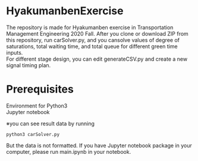 # HyakumanbenExercise
The repository is made for Hyakumanben exercise in Transportation Management Engineering 2020 Fall.
After you clone or download ZIP from this repository, run carSolver.py, and you cansolve values of degree of saturations, total waiting time, and total queue for different green time inputs.  
For different stage design, you can edit generateCSV.py and create a new signal timing plan.
# Prerequisites
Environment for Python3  
Jupyter notebook  
  
※you can see result data by running 
```
python3 carSolver.py
```
But the data is not formatted. If you have Jupyter notebook package in your computer, please run main.ipynb in your notebook.

